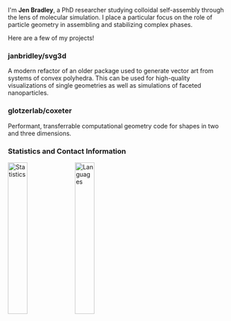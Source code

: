 I'm **Jen Bradley**, a PhD researcher studying colloidal self-assembly through the lens of molecular simulation. I place a particular focus on the role of particle geometry in assembling and stabilizing complex phases.

Here are a few of my projects!

### janbridley/svg3d

A modern refactor of an older package used to generate vector art from systems of convex polyhedra. This can be used for high-quality visualizations of single geometries as well as simulations of faceted nanoparticles.

<!--- TODO: Twisted pentagonal prisms building into icosahedron: 5akis pentagonal antiprism --->

<!--- TODO: simulation frame - should be high density (near perfect) - maybe quasicrystal, use shading for sure. --->

### glotzerlab/coxeter

Performant, transferrable computational geometry code for shapes in two and three dimensions.

<!--- TODO: point in polyhedron around the outside, plus some visualization of common properties: equation for volume computation, inertia tensor? --->


<!--- TODO: smaller side projects: one goofy "for the love of it" project and maybe one simulation one? Could be something else as well --->





### Statistics and Contact Information

<p float="left">
  <img src=https://github-profile-summary-cards.vercel.app/api/cards/stats?username=janbridley&theme=github alt="Statistics" width="30%" />
  <img src=https://github-profile-summary-cards.vercel.app/api/cards/most-commit-language?username=janbridley&theme=github alt="Languages" width="30%" />
</p>

